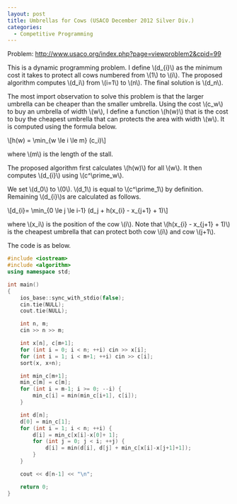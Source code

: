 ```yaml
---
layout: post
title: Umbrellas for Cows (USACO December 2012 Silver Div.)
categories:
  - Competitive Programming
---
```


Problem: <http://www.usaco.org/index.php?page=viewproblem2&cpid=99>

This is a dynamic programming problem. I define \\(d_{i}\\) as the minimum cost it takes to protect all cows numbered from \\(1\\) to \\(i\\). The proposed algorithm computes \\(d_i\\) from \\(i=1\\) to \\(n\\). The final solution is \\(d_n\\).

The most import observation to solve this problem is that the larger umbrella can be cheaper than the smaller umbrella. Using the cost \\(c_w\\) to buy an umbrella of width \\(w\\), I define a function \\(h(w)\\) that is the cost to buy the cheapest umbrella that can protects the area with width \\(w\\). It is computed using the formula below.

\\[h(w) = \min_{w \le i \le m} (c_i)\\]

where \\(m\\) is the length of the stall.

The proposed algorithm first calculates \\(h(w)\\) for all \\(w\\). It then computes \\(d_{i}\\) using \\(c^\prime_w\\).

We set \\(d_0\\) to \\(0\\). \\(d_1\\) is equal to \\(c^\prime_1\\) by definition. Remaining \\(d_{i}\\)s are calculated as follows.

\\[d_{i}= \min_{0 \le j \le i-1} (d_j + h(x_{i} - x_{j+1} + 1)\\]

where \\(x_i\\) is the position of the cow \\(i\\). Note that \\(h(x_{i} - x_{j+1} + 1)\\) is the cheapest umbrella that can protect both cow \\(i\\) and cow \\(j+1\\).

The code is as below.

```c++
#include <iostream>
#include <algorithm>
using namespace std;

int main()
{
	ios_base::sync_with_stdio(false);
	cin.tie(NULL);
	cout.tie(NULL);

	int n, m;
	cin >> n >> m;

	int x[n], c[m+1];
	for (int i = 0; i < n; ++i) cin >> x[i];
	for (int i = 1; i < m+1; ++i) cin >> c[i];
	sort(x, x+n);

	int min_c[m+1];
	min_c[m] = c[m];
	for (int i = m-1; i >= 0; --i) {
		min_c[i] = min(min_c[i+1], c[i]);
	}

	int d[n];
	d[0] = min_c[1];
	for (int i = 1; i < n; ++i) {
		d[i] = min_c[x[i]-x[0]+ 1];
		for (int j = 0; j < i; ++j) {
			d[i] = min(d[i], d[j] + min_c[x[i]-x[j+1]+1]);
		}
	}

	cout << d[n-1] << "\n";

	return 0;
}
```
